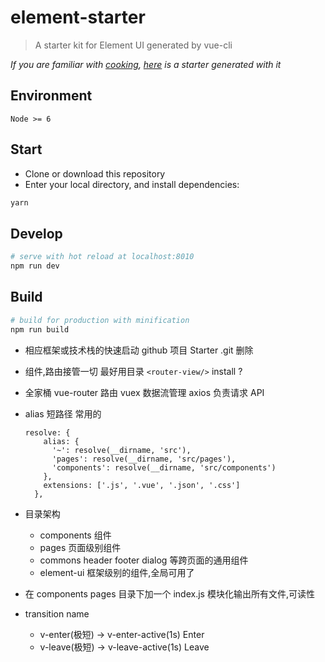 # element-starter

> A starter kit for Element UI generated by vue-cli

_If you are familiar with [cooking](https://github.com/elemefe/cooking), [here](https://github.com/ElementUI/element-cooking-starter) is a starter generated with it_

## Environment

`Node >= 6`

## Start

- Clone or download this repository
- Enter your local directory, and install dependencies:

```bash
yarn
```

## Develop

```bash
# serve with hot reload at localhost:8010
npm run dev
```

## Build

```bash
# build for production with minification
npm run build
```

- 相应框架或技术栈的快速启动
  github 项目 Starter
  .git 删除

- 组件,路由接管一切
  最好用目录
  `<router-view/>`
  install ?

- 全家桶
  vue-router 路由
  vuex 数据流管理
  axios 负责请求 API

- alias 短路径 常用的

  ```
  resolve: {
      alias: {
        '~': resolve(__dirname, 'src'),
        'pages': resolve(__dirname, 'src/pages'),
        'components': resolve(__dirname, 'src/components')
      },
      extensions: ['.js', '.vue', '.json', '.css']
    },
  ```

- 目录架构

  - components 组件
  - pages 页面级别组件
  - commons header footer dialog 等跨页面的通用组件
  - element-ui 框架级别的组件,全局可用了

- 在 components pages 目录下加一个 index.js 模块化输出所有文件,可读性

- transition name
  - v-enter(极短) -> v-enter-active(1s) Enter
  - v-leave(极短) -> v-leave-active(1s) Leave

